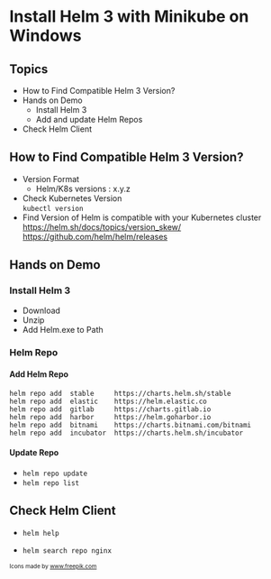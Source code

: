 # Install Helm 3 with Minikube on Windows 
## Topics
-  How to Find Compatible Helm 3 Version?   
-  Hands on Demo 
   -  Install Helm 3 
   -  Add and update Helm Repos
-  Check Helm Client   
## How to Find Compatible Helm 3 Version? 
- Version Format 
  - Helm/K8s versions : x.y.z   
- Check Kubernetes Version  
`kubectl version`  
- Find Version of Helm is compatible with your Kubernetes cluster   
https://helm.sh/docs/topics/version_skew/  
https://github.com/helm/helm/releases  

## Hands on Demo 
### Install Helm 3
- Download   
- Unzip  
- Add Helm.exe to Path    

### Helm Repo
#### Add Helm Repo
```
helm repo add  stable     https://charts.helm.sh/stable
helm repo add  elastic    https://helm.elastic.co
helm repo add  gitlab     https://charts.gitlab.io
helm repo add  harbor     https://helm.goharbor.io
helm repo add  bitnami    https://charts.bitnami.com/bitnami
helm repo add  incubator  https://charts.helm.sh/incubator

```
#### Update Repo  
- `helm repo update` 
- `helm repo list`  

## Check Helm Client
- `helm help`  
 
- `helm search repo nginx`  

<font size=1 >Icons made by www.freepik.com</font> 

